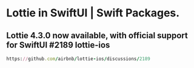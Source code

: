 Lottie in SwiftUI | Swift Packages.
================

Lottie 4.3.0 now available, with official support for SwiftUI #2189
lottie-ios
----------------
````ruby
https://github.com/airbnb/lottie-ios/discussions/2189
````
